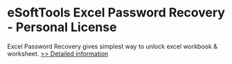 # eSoftTools Excel Password Recovery - Personal License
Excel Password Recovery gives simplest way to unlock excel workbook & worksheet.
[>> Detailed information](https://secure.shareit.com/shareit/product.html?productid=300877045&affiliateid=200057808)